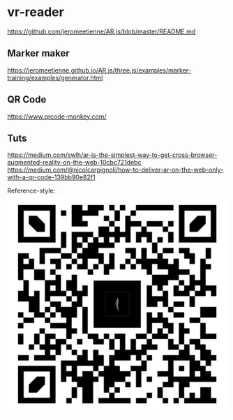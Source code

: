 # vr-reader
https://github.com/jeromeetienne/AR.js/blob/master/README.md

## Marker maker
https://jeromeetienne.github.io/AR.js/three.js/examples/marker-training/examples/generator.html

## QR Code
https://www.qrcode-monkey.com/

## Tuts
https://medium.com/swlh/ar-js-the-simplest-way-to-get-cross-browser-augmented-reality-on-the-web-10cbc721debc
https://medium.com/@nicolcarpignoli/how-to-deliver-ar-on-the-web-only-with-a-qr-code-139bb90e82f1


Reference-style: 
![alt text][logo]

[logo]: https://raw.githubusercontent.com/jtrcarlos/vr-reader/master/qr-code.png "QR Chilli"
